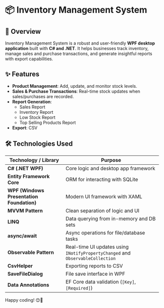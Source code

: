 # 📦 Inventory Management System

## 🚀 Overview  
Inventory Management System is a robust and user-friendly **WPF desktop application** built with **C# and .NET**. It helps businesses track inventory, manage sales and purchase transactions, and generate insightful reports with export capabilities.

## ✨ Features  
- **Product Management**: Add, update, and monitor stock levels.
- **Sales & Purchase Transactions**: Real-time stock updates when sales/purchases are recorded.
- **Report Generation**:
  - Sales Report  
  - Inventory Report  
  - Low Stock Report  
  - Top Selling Products Report  
- **Export**: CSV

## 🛠️ Technologies Used  
| Technology / Library | Purpose |
|----------------------|---------|
| **C# (.NET WPF)** | Core logic and desktop app framework |
| **Entity Framework Core** | ORM for interacting with SQLite |
| **WPF (Windows Presentation Foundation)** | Modern UI framework with XAML |
| **MVVM Pattern** | Clean separation of logic and UI |
| **LINQ** | Data querying from in-memory and DB sets |
| **async/await** | Async operations for file/database tasks |
| **Observable Pattern** | Real-time UI updates using `INotifyPropertyChanged` and `ObservableCollection` |
| **CsvHelper** | Exporting reports to CSV |
| **SaveFileDialog** | File save interface in WPF |
| **Data Annotations** | EF Core data validation (`[Key]`, `[Required]`)
  

Happy coding! 😊🚀
